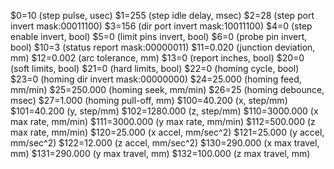 $0=10 (step pulse, usec)
$1=255 (step idle delay, msec)
$2=28 (step port invert mask:00011100)
$3=156 (dir port invert mask:10011100)
$4=0 (step enable invert, bool)
$5=0 (limit pins invert, bool)
$6=0 (probe pin invert, bool)
$10=3 (status report mask:00000011)
$11=0.020 (junction deviation, mm)
$12=0.002 (arc tolerance, mm)
$13=0 (report inches, bool)
$20=0 (soft limits, bool)
$21=0 (hard limits, bool)
$22=0 (homing cycle, bool)
$23=0 (homing dir invert mask:00000000)
$24=25.000 (homing feed, mm/min)
$25=250.000 (homing seek, mm/min)
$26=25 (homing debounce, msec)
$27=1.000 (homing pull-off, mm)
$100=40.200 (x, step/mm)
$101=40.200 (y, step/mm)
$102=1280.000 (z, step/mm)
$110=3000.000 (x max rate, mm/min)
$111=3000.000 (y max rate, mm/min)
$112=500.000 (z max rate, mm/min)
$120=25.000 (x accel, mm/sec^2)
$121=25.000 (y accel, mm/sec^2)
$122=12.000 (z accel, mm/sec^2)
$130=290.000 (x max travel, mm)
$131=290.000 (y max travel, mm)
$132=100.000 (z max travel, mm)